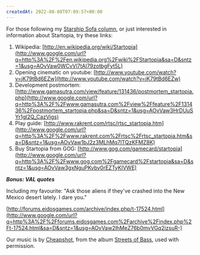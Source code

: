 ```yaml
---
createdAt: 2022-08-08T07:09:57+00:00
---
```

For those following my [Starship Sofa column](http://www.google.com/url?q=http%3A%2F%2Fwww.starshipsofa.com%2F2012%2F12%2F19%2Fstarshipsofa-no-269-alec-nevala-lee-part-1%2F&sa=D&sntz=1&usg=AOvVaw2Xjh0OqpSuBMZ3ZbhO1RVM), or just interested in information about Startopia, try these links:

1.  Wikipedia: [http://en.wikipedia.org/wiki/Startopia](http://www.google.com/url?q=http%3A%2F%2Fen.wikipedia.org%2Fwiki%2FStartopia&sa=D&sntz=1&usg=AOvVaw0WCvVl7tAI79zotbgFyt5L)
2.  Opening cinematic on youtube: [http://www.youtube.com/watch?v=jK79tBd6EZw](http://www.youtube.com/watch?v=jK79tBd6EZw)
3.  Development postmortem: [http://www.gamasutra.com/view/feature/131436/postmortem_startopia.php](http://www.google.com/url?q=http%3A%2F%2Fwww.gamasutra.com%2Fview%2Ffeature%2F131436%2Fpostmortem_startopia.php&sa=D&sntz=1&usg=AOvVaw3HrDUuSYr1gI2Q_CazVjgs)
4.  Play guide: [http://www.rakrent.com/rtsc/rtsc_startopia.htm](http://www.google.com/url?q=http%3A%2F%2Fwww.rakrent.com%2Frtsc%2Frtsc_startopia.htm&sa=D&sntz=1&usg=AOvVaw1bJ2z3MLhMq7lTQzKFMZ8K)
5.  Buy Startopia from GOG: [http://www.gog.com/gamecard/startopia](http://www.google.com/url?q=http%3A%2F%2Fwww.gog.com%2Fgamecard%2Fstartopia&sa=D&sntz=1&usg=AOvVaw3gxNguPKvby0rEZTyKIVWE)

_**Bonus: VAL quotes**_

Including my favourite: "Ask those aliens if they've crashed into the New Mexico desert lately. I dare you."

[http://forums.eidosgames.com/archive/index.php/t-17524.html](http://www.google.com/url?q=http%3A%2F%2Fforums.eidosgames.com%2Farchive%2Findex.php%2Ft-17524.html&sa=D&sntz=1&usg=AOvVaw2lhMeZ76b0mvVGq2izsuR-)

Our music is by [Cheapshot](http://www.google.com/url?q=http%3A%2F%2Fcheapshot.bandcamp.com%2F&sa=D&sntz=1&usg=AOvVaw3J_lcLHGoe0H35SYfEi8L9), from the album [Streets of Bass](http://www.google.com/url?q=http%3A%2F%2Fcheapshot.bandcamp.com%2Falbum%2Fstreets-of-bass&sa=D&sntz=1&usg=AOvVaw1lSr2DHjqUDkFll1KQE4Hd), used with permission.